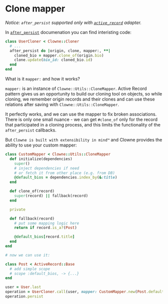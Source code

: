 # Clone mapper

*Notice: `after_persist` supported only with [`active_record`](active_record.md) adapter.*

In [`after_persist`](after_persist.md) documenation you can find interisting code:

```ruby
class UserCloner < Clowne::Cloner
  # ...
  after_persist do |origin, clone, mapper:, **|
    cloned_bio = mapper.clone_of(origin.bio)
    clone.update(bio_id: cloned_bio.id)
  end
end
```

What is it `mapper:` and how it works?

`mapper:` is an instance of `Clowne::Utils::CloneMapper`. Active Record pattern gives us an opportunity to build our cloning tool on objects, so while cloning, we remember origin records and their clones and can use these relations after saving with `Clowne::Utils::CloneMapper`.

It perfectly works, and we can use the mapper to fix broken associations.
There is only one small nuance - we can get `#clone_of` only for the record that participated in a cloning process, and this limits the functionality of the `after_persist` callbacks.

But `Clowne is built with extensibility in mind™` and Clowne provides the ability to use your custom mapper:

```ruby
class CustomMapper < Clowne::Utils::CloneMapper
  def initialize(dependencies)
    super()
    # inject dependencies if need
    # or fetch it from other place (e.g. from DB)
    @default_bios = dependencies.index_by(&:title)
  end

  def clone_of(record)
    super(record) || fallback(record)
  end

  private

  def fallback(record)
    # put some mapping logic here
    return if record.is_a?(Post)

    @default_bios[record.title]
  end
end

# now we can use it:

class Post < ActiveRecord::Base
  # add simple scope
  # scope :default_bios, -> {...}
end

user = User.last
operation = UserCloner.call(user, mapper: CustomMapper.new(Post.default_bios))
operation.persist
```
